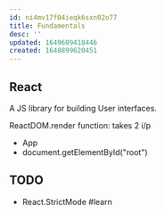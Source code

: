 ```yaml
---
id: ni4mv17f04ieqk6sxn02o77
title: Fundamentals
desc: ''
updated: 1649609418446
created: 1648899620451
---
```


## React

A JS library for building User interfaces.



ReactDOM.render function: takes 2 i/p
- App
- document.getElementById("root")




## TODO
- React.StrictMode #learn
